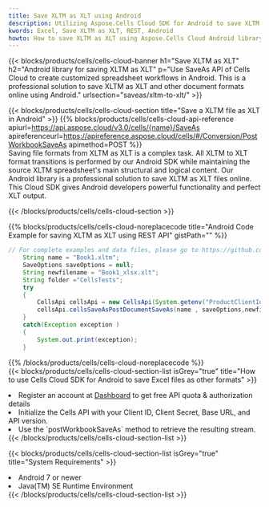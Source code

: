 ```yaml
---
title: Save XLTM as XLT using Android 
description: Utilizing Aspose.Cells Cloud SDK for Android to save XLTM format file as XLT format file. 
kwords: Excel, Save XLTM as XLT, REST, Android
howto: How to save XLTM as XLT using Aspose.Cells Cloud Android library.
---
```



{{< blocks/products/cells/cells-cloud-banner h1="Save XLTM as XLT" h2="Android library for saving XLTM as XLT" p="Use SaveAs API of Cells Cloud to create customized spreadsheet workflows in Android. This is a professional solution to save XLTM as XLT and other document formats online using Android." urlsection="saveas/xltm-to-xlt/" >}}

{{< blocks/products/cells/cells-cloud-section  title="Save a XLTM file as XLT in Android" >}}
{{% blocks/products/cells/cells-cloud-api-reference  apiurl=https://api.aspose.cloud/v3.0/cells/{name}/SaveAs  apireferenceurl=https://apireference.aspose.cloud/cells/#/Conversion/PostWorkbookSaveAs  apimethod=POST %}}
<br/>
Saving file formats from XLTM as XLT is a complex task. All XLTM to XLT format transitions is performed by our Android SDK while maintaining the source XLTM spreadsheet's main structural and logical content. Our Android library is a professional solution to save XLTM as XLT files online. This Cloud SDK gives Android developers powerful functionality and perfect XLT output.

{{< /blocks/products/cells/cells-cloud-section >}}

{{% blocks/products/cells/cells-cloud-noreplacecode title="Android Code Example for saving XLTM as XLT using REST API" gistPath="" %}}
  
```java
// For complete examples and data files, please go to https://github.com/aspose-cells-cloud/aspose-cells-cloud-android/
    String name = "Book1.xltm";
    SaveOptions saveOptions = null;
    String newfilename = "Book1_xlsx.xlt";
    String folder ="CellsTests";
    try
    {
        CellsApi cellsApi = new CellsApi(System.getenv("ProductClientId"), System.getenv("ProductClientSecret"));
        cellsApi.cellsSaveAsPostDocumentSaveAs(name , saveOptions,newfilename,false,false,folder,null,null,null,true);                       
    }
    catch(Exception exception )
    {
        System.out.print(exception);
    }
```
  
{{% /blocks/products/cells/cells-cloud-noreplacecode  %}}
<br/>
{{< blocks/products/cells/cells-cloud-section-list isGrey="true"  title="How to use Cells Cloud SDK for Android to save Excel files as other formats" >}}
<li>Register an account at <a href="https://dashboard.aspose.cloud/">Dashboard</a> to get free API quota & authorization details</li>
<li>Initialize the Cells API with your Client ID, Client Secret, Base URL, and API version.</li>
<li>Use the `postWorkbookSaveAs` method to retrieve the resulting stream.</li>
{{< /blocks/products/cells/cells-cloud-section-list >}}

{{< blocks/products/cells/cells-cloud-section-list isGrey="true"  title="System Requirements" >}}
<li>Android 7 or newer</li>
<li>Java(TM) SE Runtime Environment</li>
{{< /blocks/products/cells/cells-cloud-section-list >}}
